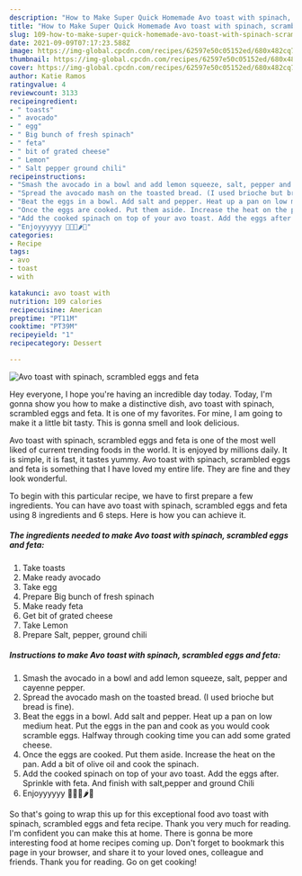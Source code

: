```yaml
---
description: "How to Make Super Quick Homemade Avo toast with spinach, scrambled eggs and feta"
title: "How to Make Super Quick Homemade Avo toast with spinach, scrambled eggs and feta"
slug: 109-how-to-make-super-quick-homemade-avo-toast-with-spinach-scrambled-eggs-and-feta
date: 2021-09-09T07:17:23.588Z
image: https://img-global.cpcdn.com/recipes/62597e50c05152ed/680x482cq70/avo-toast-with-spinach-scrambled-eggs-and-feta-recipe-main-photo.jpg
thumbnail: https://img-global.cpcdn.com/recipes/62597e50c05152ed/680x482cq70/avo-toast-with-spinach-scrambled-eggs-and-feta-recipe-main-photo.jpg
cover: https://img-global.cpcdn.com/recipes/62597e50c05152ed/680x482cq70/avo-toast-with-spinach-scrambled-eggs-and-feta-recipe-main-photo.jpg
author: Katie Ramos
ratingvalue: 4
reviewcount: 3133
recipeingredient:
- " toasts"
- " avocado"
- " egg"
- " Big bunch of fresh spinach"
- " feta"
- " bit of grated cheese"
- " Lemon"
- " Salt pepper ground chili"
recipeinstructions:
- "Smash the avocado in a bowl and add lemon squeeze, salt, pepper and cayenne pepper."
- "Spread the avocado mash on the toasted bread. (I used brioche but bread is fine)."
- "Beat the eggs in a bowl. Add salt and pepper. Heat up a pan on low medium heat. Put the eggs in the pan and cook as you would cook scramble eggs. Halfway through cooking time you can add some grated cheese."
- "Once the eggs are cooked. Put them aside. Increase the heat on the pan. Add a bit of olive oil and cook the spinach."
- "Add the cooked spinach on top of your avo toast. Add the eggs after. Sprinkle with feta. And finish with salt,pepper and ground Chili"
- "Enjoyyyyyy 🥑🥬🍞🌶🍳"
categories:
- Recipe
tags:
- avo
- toast
- with

katakunci: avo toast with 
nutrition: 109 calories
recipecuisine: American
preptime: "PT11M"
cooktime: "PT39M"
recipeyield: "1"
recipecategory: Dessert

---
```



![Avo toast with spinach, scrambled eggs and feta](https://img-global.cpcdn.com/recipes/62597e50c05152ed/680x482cq70/avo-toast-with-spinach-scrambled-eggs-and-feta-recipe-main-photo.jpg)

Hey everyone, I hope you're having an incredible day today. Today, I'm gonna show you how to make a distinctive dish, avo toast with spinach, scrambled eggs and feta. It is one of my favorites. For mine, I am going to make it a little bit tasty. This is gonna smell and look delicious.



Avo toast with spinach, scrambled eggs and feta is one of the most well liked of current trending foods in the world. It is enjoyed by millions daily. It is simple, it is fast, it tastes yummy. Avo toast with spinach, scrambled eggs and feta is something that I have loved my entire life. They are fine and they look wonderful.


To begin with this particular recipe, we have to first prepare a few ingredients. You can have avo toast with spinach, scrambled eggs and feta using 8 ingredients and 6 steps. Here is how you can achieve it.

<!--inarticleads1-->

##### The ingredients needed to make Avo toast with spinach, scrambled eggs and feta:

1. Take  toasts
1. Make ready  avocado
1. Take  egg
1. Prepare  Big bunch of fresh spinach
1. Make ready  feta
1. Get  bit of grated cheese
1. Take  Lemon
1. Prepare  Salt, pepper, ground chili




<!--inarticleads2-->

##### Instructions to make Avo toast with spinach, scrambled eggs and feta:

1. Smash the avocado in a bowl and add lemon squeeze, salt, pepper and cayenne pepper.
1. Spread the avocado mash on the toasted bread. (I used brioche but bread is fine).
1. Beat the eggs in a bowl. Add salt and pepper. Heat up a pan on low medium heat. Put the eggs in the pan and cook as you would cook scramble eggs. Halfway through cooking time you can add some grated cheese.
1. Once the eggs are cooked. Put them aside. Increase the heat on the pan. Add a bit of olive oil and cook the spinach.
1. Add the cooked spinach on top of your avo toast. Add the eggs after. Sprinkle with feta. And finish with salt,pepper and ground Chili
1. Enjoyyyyyy 🥑🥬🍞🌶🍳




So that's going to wrap this up for this exceptional food avo toast with spinach, scrambled eggs and feta recipe. Thank you very much for reading. I'm confident you can make this at home. There is gonna be more interesting food at home recipes coming up. Don't forget to bookmark this page in your browser, and share it to your loved ones, colleague and friends. Thank you for reading. Go on get cooking!
